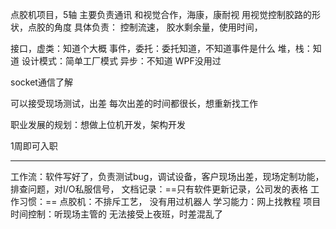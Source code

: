 点胶机项目，5轴
主要负责通讯
和视觉合作，海康，康耐视
用视觉控制胶路的形状，点胶的角度
具体负责：
控制流速，
胶水剩余量，使用时间，

接口，虚类：知道个大概
事件，委托：委托知道，不知道事件是什么
堆，栈：知道
设计模式：简单工厂模式
异步：不知道
WPF没用过

socket通信了解

可以接受现场测试，出差
每次出差的时间都很长，想重新找工作

职业发展的规划：想做上位机开发，架构开发

1周即可入职

---
工作流：软件写好了，负责测试bug，调试设备，客户现场出差，现场定制功能，排查问题，对I/O私服信号，
文档记录：==只有软件更新记录，公司发的表格
工作习惯：== 
点胶机：不排斥工艺，
没有用过机器人
学习能力：网上找教程
项目时间控制：听现场主管的
无法接受上夜班，时差混乱了
